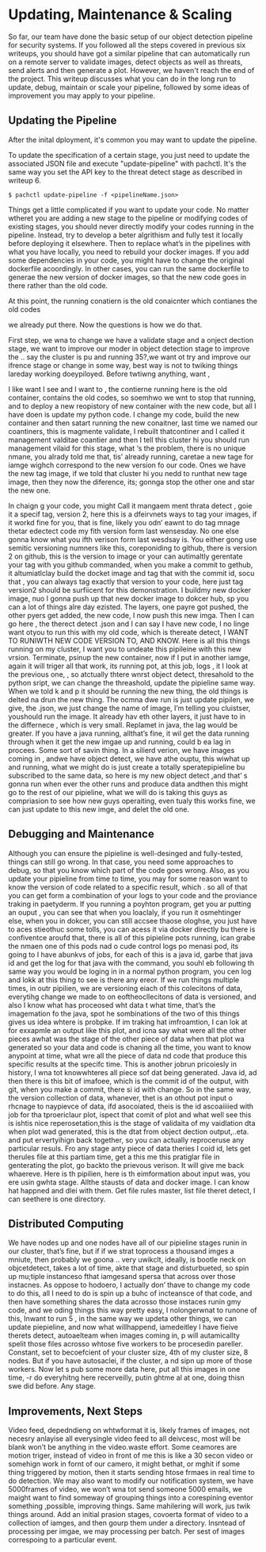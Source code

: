 # Updating, Maintenance & Scaling
So far, our team have done the basic setup of our object detection pipeline for security systems. If you followed all the steps covered in previous six writeups, you should have got a similar pipeline that can automatically run on a remote server to validate images, detect objects as well as threats, send alerts and then generate a plot. However, we haven't reach the end of the project. This writeup discusses what you can do in the long run to update, debug, maintain or scale your pipeline, followed by some ideas of improvement you may apply to your pipeline.
## Updating the Pipeline
After the inital dployment, it's common you may want to update the pipeline. 

To update the specification of a certain stage, you just need to update the associated JSON file and execute "update-pipeline" with pachctl. It's the same way you set the API key to the threat detect stage as described in writeup 6.
```
$ pachctl update-pipeline -f <pipelineName.json>
```
Things get a little complicated if you want to update your code. No matter wtheret you are adding a new stage to the pipeline or modifying codes of existing stages, you should never directly modify your codes running in the pipeline. Instead, try to develop a beter algrithism and fully test it locally before deploying it elsewhere. Then to replace what’s in the pipelines with what you have locally, you need to rebuild your docker images. If you add some dependencies in your code, you might have to change the original dockerfile acoordingly. In other cases, you can run the same dockerfile to generae the new version of docker images, so that the new code goes in there rather than the old code. 



 At this point, the running conatiern is the old conaicnter which contianes the old codes

we already put there. Now the questions is how we do that. 

First step, we wna to change we have a validate stage and a onject dection stage, we want to improve  our moder in object detection stage to improve the .. say the cluster is pu and running 35?,we want ot try and improve our ifrence stage or change in some way, best  way is not to twiking things lareday working doeypiloyed. Before twtiwng anything, want , 

I like want I see and I want to , the contierne running here is the old container, contains the old codes, so soemhwo we wnt to stop that running, and to deploy  a new reopistory of new container with the new code, but all I have doen is update my python code. I change my code, build the new container and then satart running the new conaitner, last time we named our coantiners, this is magmente validate, I rebuilt thatcontiner and I called it management valditae coantier  and then I tell this cluster hi you should run management vilaid for this stage, what ‘s the problem, there is no unique nmane, you alrady told me that, tis’ already running, caretae a new tage for iamge  wighch correspond to the new version fo our code. Ones we have the new tag image, if we told that cluster hi you nedd to runthat new tage image, then they now the diference, its; gonnga stop the other one and star the new one.

In chaign g your code, you might  Call it mangaem ment thrata detect , goie it a specif tag, version 2, here this is a dfeirvnets ways to tag your images, if it workd fine for you, that is fine, likely you odn’ eawnt to do tag mnage thetar edectect code my fith version form last wensesday. No one else gonna know what you ifth verison form last wesdsay is. You either gong use semitic versioning numners like this, coreponiding to github, there is version 2 on github, this is the version to image or your can autimaltly gerentate your tag with you github commanded, when you make a commit to gethub, it altumiatlclay build the docket image and tag that with the commit id, socu that , you can always tag exactly that version to your code, here just tag version2 should be surfiicent for this demonstration. I buildmy new docker image, nuo I gonna push up that new docker image to dokcer hub, sp you can a lot of things alre day ezisted. The layers, one payre got pushed, the other pyers get added, the new code, I now push this new imga. Then I can go here , the therect detect .json and I can say I have new code, I no linge want otyou to run this with my old code, which is thereate detect, I WANT TO RUNIWTH NEW CODE  VERSION TO, AND KNOW. Here is all this things running on my cluster, I want you to undeate this pipileine with this new vrsion. Terminate, psinup the new container, now if I put in another iamge, again it will triger all that work, its running pot, at this job, logs , it I look at the previous one, , so atctually thtere wnrst object detect, thresahold to the python sript, we can change the threashold, update the pipieline same way. When we told k and p it should be running the new thing, the old things is delted na drun the new thing. The ocmna dwe run is just update pipilen, we give, the .json, we just change the name of image, I’m telling you cluistser, youshould run the image. 
It already hav eth other layers, it just have to in the differnece , which is very small. Replamet in java, the lag would be greater. If you have a java running, allthat’s fine, it wil get the data running through when it get the new imgae up and running, could b ea lag in procees. Some sort of savin thing. In a silierd verion, we have images coming in , andwe have object detect, we have athe ouptu, this wiwhat up and running, what we might do is just create a totally speratepipieline bu subscribed to the same data, so here is my new object detect ,and that’ s gonna run when ever the other runs and produce data andthen this might go to the rest of our pipieline, what we will do is taking this guys as compriasion to see how new guys operaiting, even tualy this works fine, we can just update to this new imge, and delet the old one. 

## Debugging and Maintenance
Although you can ensure the pipieline is well-desinged and fully-tested, things can still go wrong. In that case, you need some approaches to debug, so that you know which part of the code goes wrong. Also, as you update your pipieline from time to time, you may for some reason want to know the version of code related to a specific result, which .
 so all of that you can get form a combination of your logs to your code and the proviance traking in paetyderm. If you running a poyhton program, get you ar putting an ouput , you can see that when you loaclaly, if you run it osmehtinger else, when you in dokcer, you can still accsee thaose ologhse, you just have to aces stieothuc some tolls, you can acess it via docker directly bu there is confiventce aroufd that, there is all of this pipieline pots running, ican grabe the nmaen one of this pods nad o cude control logs po menasi pod, its going to I have abunkvs of jobs, for each of this is a java id, garbe that java id and get the log for that java with the command, you souhl eb following th same way you would be loging in in a normal python program, you cen log and lokk at this thing to see is there any ereor. If we run things multiple times, in outr pipilien, we are versioning eiach of this colecitons of data, everytihg change we made to on eoftheocllecitons of data is versioned, and also I know what has proceosed wht data t what time, that’s the imagemation fo the java, spot he sombinations of the two of this things gives us idea whtere is probpke. If im traking hat imfroamtion, I can lok at for exxapmle an output like this plot, and icna say what were all the other pieces awhat was the stage of the other piece of data when that plot wa generated so your data and code is chaning all the time, you want to know anypoint at time, what wre all the piece of data nd code that produce this specific results at the specifc time.  This is another jobrun pricoiesly in history, I wna tot knowwhteres all piece sof dat being generated. Java id, ad then there is this bit of imafoee, which is the commit id of the output, with git, when you make a commit, there si id with change. So in the same way, the version collection of data, whanever, thet is an othout pot input o rhcnage to naypievce of data, ifd asocoiated, theis is the id ascoaiiiied with job for tha tproericlaur plot, ispect that comit of plot and what well see this is ishtis nice reperosetation,this is the stage of validaita of my vaidlation dta when plot wad generated, this is the dtat from object dection output,..eta. and put ervertyihign back together, so you can actually reproceruse any particular resuls. Fro any stage anty piece of data theries I coid id, lets get therules file at this partiam time, get a this me this pratiglar file in genterating the plot, go backto the prievous verison. It will give me back whaereve. Here is th pipilien, here is th eimformation about input was, you ere usin gwhta stage. Allthe stausts of data and docker image. I can know hat happned and dlei with them. Get file rules master, list file theret detect, I can seethere is one directory. 
## Distributed Computing
We have nodes up and one nodes have all of our pipieline stages runin in our cluster, that’s fine, but if if we strat toprocess a thousand imges a mniute, then probably we goona .. very uwikclt, ideally, is bootle neck on objcetdetect, takes a lot of time, akte that stage and disturbueted, so spin up mu;tiple instanceso fthat iamgesand spersa that across over those instacnes. As oppose to hodoero, I actually don’ thave to change my code to do this, all I need to do is spin up a buhc of incteansce of that code, and then have something shares the data acrosso those instaces runin gmy code, and we oding things this way pretty easy, I nolongerwnat to runone of this, Inwant to run 5 , in the same way we updeta other things, we can update piepieline, and now what willhappend, iamedeitley I have fieive therets detect, autoaelteam when images coming in, p will autamicallty spelit those files acrosso whtose five workers to be procesedin pareller. Constant, set to becoefcient of your cluster size, 4th of my cluster size, 8 nodes. But if you have autosaclei, if the cluster, a nd sipn up more of those workers. Now let s pub some more data here, put all this images in one time, -r do everyhitng here recerveilly, putin ghtme al at one, doing thisn swe did before. Any stage. 
## Improvements, Next Steps
Video feed, depedndieng on whtwformat it is, likely frames of images, not necesry anlayise all everysingle video feed to all deivcesc, most will be blank won’t be anything in the video.waste effort. Some ceamores are motion triger, instead of video in front of me this is like a 30 secon video or somehign work in fornt of our camero, it might bethat, or mghit if some thing triggered by motion, then it starts sending htose frmaes in real time to do detection.
We may also want to modify our notification system, we have 5000frames of video, we won’t wna tot send someone 5000 emails, we maight want to find someway of grouping things into a corespining eventor something ,possible, improving things. Same mahilering will work, jus twik things around.
Add an initial prasion stages, covoerta format of video to a collection of iamges, and then gourp them under a directory. Insntead of processing per imgae, we may processing per batch. Per sest of images correspoing to a particular event.

